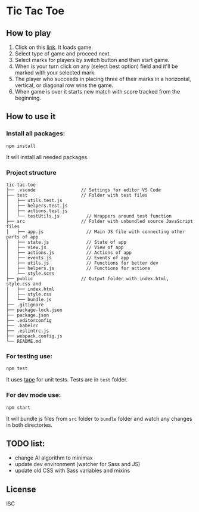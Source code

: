 # Tic Tac Toe


## How to play

1. Click on this [link](https://codepen.io/MatejMazur/full/Ngqaaj/). It loads game.
2. Select type of game and proceed next.
3. Select marks for players by switch button and then start game.
4. When is your turn click on any (select best option) field and it'll be marked with your selected mark.
5. The player who succeeds in placing three of their marks in a horizontal, vertical, or diagonal row wins the game.
6. When game is over it starts new match with score tracked from the beginning.


## How to use it

### Install all packages:
```
npm install
```
It will install all needed packages.

### Project structure
```
tic-tac-toe
├── .vscode                 // Settings for editor VS Code
├── test                    // Folder with test files
│   ├── utils.test.js
│   ├── helpers.test.js
│   ├── actions.test.js
│   └── testUtils.js          // Wrappers around test function
├── src                     // Folder with unbundled source JavaScript files
│   ├── app.js                // Main JS file with connecting other parts of app
│   ├── state.js              // State of app
│   ├── view.js               // View of app
│   ├── actions.js            // Actions of app
│   ├── events.js             // Events of app
│   ├── utils.js              // Functions for better dev
│   ├── helpers.js            // Functions for actions
│   └── style.scss
├── public                  // Output folder with index.html, style.css and
│   ├── index.html
│   ├── style.css
│   └── bundle.js
├── .gitignore
├── package-lock.json
├── package.json
├── .editorconfig
├── .babelrc
├── .eslintrc.js
├── webpack.config.js
└── README.md
```

### For testing use:
```
npm test
```
It uses [tape](https://github.com/substack/tape) for unit tests. Tests are in `test` folder.

### For dev mode use:
```
npm start
```
It will bundle js files from `src` folder to `bundle` folder and watch any changes in both directories.


## TODO list:
- change AI algorithm to minimax
- update dev environment (watcher for Sass and JS)
- update old CSS with Sass variables and mixins

## License

ISC
